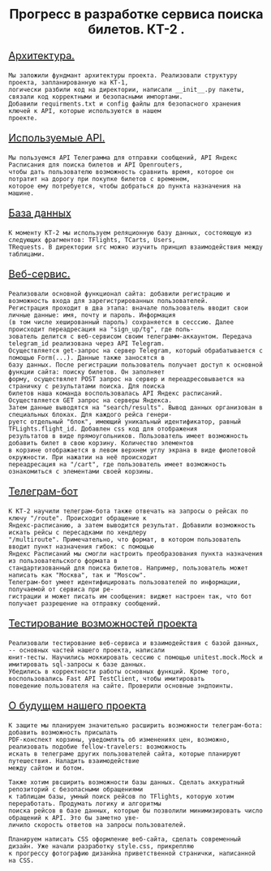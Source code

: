 <p style="font-size: 25px; text-align: center;"><b>Прогресс в разработке сервиса поиска билетов. КТ-2 .</b></p>

<p style="font-size: 20px;"><u>Архитектура.</u></p>

    Мы заложили фундмант архитектуры проекта. Реализовали структуру проекта, запланированную на КТ-1, 
    логически разбили код на директории, написали __init__.py пакеты, связали код корректными и безопасными импортами. 
    Добавили requirments.txt и config файлы для безопасного хранения ключей к API, которые используются в нашем
    проекте.

<p style="font-size: 20px;"><u>Используемые API.</u></p>

    Мы пользуемся API Телеграмма для отправки сообщений, API Яндекс Расписания для поиска билетов и API Openrouters,
    чтобы дать пользователю возможность сравнить время, которое он потратит на дорогу при покупке билетов с временем,
    которое ему потребуется, чтобы добраться до пункта назначения на машине.

<p style="font-size: 20px;"><u>База данных </u></p>
    
    К моменту КТ-2 мы используем реляционную базу данных, состояющую из следующих фрагментов: TFlights, TCarts, Users,
    TRequests. В директории src можно изучить принцип взаимодействия между таблицами. 


<p style="font-size: 20px;"><u>Веб-сервис.</u></p>

    Реализовали основной функционал сайта: добавили регистрацию и возможность входа для зарегистрированных пользователей. 
    Регистрация проходит в два этапа: вначале пользователь вводит свои личные данные: имя, почту и пароль. Информация
    (в том числе хешированный пароль) сохраняется в сесссию. Далее происходит переадресация на "sign_up/tg", где поль-
    зователь делится с веб-сервисом своим телеграмм-аккаунтом. Передача telegram_id реализована через API Telegram. 
    Осуществляется get-запрос на сервер Telegram, который обрабатывается с помощью Form(...). Данные также заносятся в 
    базу данных. После регистрации пользователь получает доступ к основной функции сайта: поиску билетов. Он заполняет
    форму, осуществялет POST запрос на сервер и переадресовывается на страничку с результатами поиска. Для поиска 
    билетов наша команда воспользовалась API Яндекс расписаний. Осуществляется GET запрос на серверы Яндекса. 
    Затем данные выводятся на "search/results". Вывод данных организован в специальных блоках. Для каждого рейса генери-
    руетс отдельный "блок", имеющий уникальный идентификатор, равный TFLights.flight_id. Добавлен css код для отображения
    результатов в виде прямоугольников. Пользователь имеет возможность добавить билет в свою корзину. Количество элементов
    в корзине отображается в левом верхнем углу экрана в виде фиолетовой окружности. При нажатии на неё происходит
    переадресация на "/cart", где пользователь имеет возможность ознакомиться с элементами своей корзины.

<p style="font-size: 20px;"><u>Телеграм-бот</u></p>

    К КТ-2 научили телеграм-бота также отвечать на запросы о рейсах по ключу "/route". Происходит обращение к 
    Яндекс-расписанию, а затем выводится результат. Добавили возможность искать рейсы с пересадками по хендлеру
    "/multiroute". Примечательно, что формат, в котором пользователь вводит пункт назначения гибок: с помощью
    Яндекс Расписаний мы смогли настроить преобразования пункта назначения из пользовательского формата в 
    стандартизованный для поиска билетов. Например, пользователь может написать как "Москва", так и "Moscow".
    Телеграм-бот умеет идентифицировать пользователей по информации, получаемой от сервиса при ре-
    гистрации и может писать им сообщения: виджет настроен так, что бот получает разрешение на отправку сообщений.


<p style="font-size: 20px;"><u>Тестирование возможностей проекта</u></p>

    Реализовали тестирование веб-сервиса и взаимодействия с базой данных, -- основных частей нашего проекта, написали 
    юнит-тесты. Научились моккировать сессию с помощью unitest.mock.Mock и имитировать sql-запросы к базе данных.
    Убедились в корректности работы основных функций. Кроме того, воспользовались Fast API TestClient, чтобы имитировать
    поведение пользователя на сайте. Проверили основные эндпоинты. 

<p style="font-size: 20px;"><u>О будущем нашего проекта</u></p>
    
    К защите мы планируем значительно расширить возможности телеграм-бота: добавить возможность присылать 
    PDF-конспект корзины, уведомлять об изменениях цен, возможно, реализовать подобие fellow-travelers: возможность
    искать в телеграме других пользователей сайта, которые планируют путешествия. Наладить взаимодействие
    между сайтом и ботом.

    Также хотим рвсширить возможности базы данных. Сделать аккуратный репозиторий с безопасными обращениями
    к таблицам базы, умный поиск рейсов по TFlights, которую хотим переработать. Продумать логику и алгоритмы
    поиска рейсов в базе данных, которые бы позволили минимизировать число обращений к API. Это бы заметно уве-
    личило скорость ответов на запросы пользователей.

    Планируем написать CSS оформление веб-сайта, сделать современный дизайн. Уже начали разработку style.css, прикрепляю
    к прогрессу фотографию дизанйна приветственной странички, написанной на CSS.
